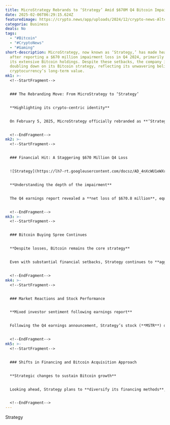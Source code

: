 ```yaml
---
title: MicroStrategy Rebrands to ‘Strategy’ Amid $670M Q4 Bitcoin Impairment Loss
date: 2025-02-06T06:29:15.624Z
featuredimage: https://crypto.news/app/uploads/2024/12/crypto-news-Altcoins-option01-1380x820.webp
categoria: Business
deals: No
tags:
  - "#Bitcoin"
  - "#CryptoNews"
  - "#Gaming"
short-description: MicroStrategy, now known as ‘Strategy,’ has made headlines
  after reporting a $670 million impairment loss in Q4 2024, primarily due to
  its extensive Bitcoin holdings. Despite these setbacks, the company is
  doubling down on its Bitcoin strategy, reflecting its unwavering belief in the
  cryptocurrency’s long-term value.
mk1: >-
  <!--StartFragment-->


  ### The Rebranding Move: From MicroStrategy to ‘Strategy’


  **Highlighting its crypto-centric identity**


  On February 5, 2025, MicroStrategy officially rebranded as **‘Strategy,’** unveiling a new logo featuring a stylized “B” to symbolize its strong association with Bitcoin. This strategic shift marks the company's **fourth consecutive quarterly loss**, yet underscores its intensified focus on Bitcoin accumulation. The rebrand aligns with its role as the **largest corporate holder of Bitcoin** globally.


  <!--EndFragment-->
mk2: >-
  <!--StartFragment-->


  ### Financial Hit: A Staggering $670 Million Q4 Loss


  ![Strategy](https://lh7-rt.googleusercontent.com/docsz/AD_4nXcWU1eWXrkO9iYxqU_MPkZHWNvBkfFHHCV7PzuCScSaNooBQEqb1MJlo7s4cMr8zOfbFfYfhZhQn00WwN9SDcK7mwBajrC8FjIeocv8CJNWXAW_z23QTklSHy8YwVSvDptmg8g2gQ?key=Ygy_hfvF6rW_l5Y7c9l8BPUJ "Strategy")


  **Understanding the depth of the impairment**


  The Q4 earnings report revealed a **net loss of $670.8 million**, equivalent to **$3.03 per share**, a sharp contrast to the $89.1 million profit reported in the same period last year. This downturn was primarily due to a **$1.01 billion impairment charge** on its Bitcoin holdings—significantly higher than the $39.2 million charge from the previous year. However, **new fair-value accounting rules** set to be adopted in Q1 2025 may help stabilize future earnings.


  <!--EndFragment-->
mk3: >-
  <!--StartFragment-->


  ### Bitcoin Buying Spree Continues


  **Despite losses, Bitcoin remains the core strategy**


  Even with substantial financial setbacks, Strategy continues to **aggressively accumulate Bitcoin**. In Q4 alone, the company made its **largest-ever Bitcoin purchase**, acquiring **218,887 BTC** for $20.5 billion. As of January 27, 2025, the company holds **471,107 BTC**, valued at approximately **$46 billion**. This relentless acquisition strategy has driven significant growth in Strategy’s stock, contributing to its inclusion in the **Nasdaq 100 index**.


  <!--EndFragment-->
mk4: >-
  <!--StartFragment-->


  ### Market Reactions and Stock Performance


  **Mixed investor sentiment following earnings report**


  Following the Q4 earnings announcement, Strategy’s stock (**MSTR**) dropped **3.33%**, closing at $336.7. Despite this dip, the stock remains up **over 12% year-to-date**, reflecting the market's mixed reaction to the company’s Bitcoin-focused approach. While some investors express concerns over the financial losses, others remain optimistic about the company’s **long-term crypto strategy**.


  <!--EndFragment-->
mk5: >-
  <!--StartFragment-->


  ### Shifts in Financing and Bitcoin Acquisition Approach


  **Strategic changes to sustain Bitcoin growth**


  Looking ahead, Strategy plans to **diversify its financing methods**, focusing on fixed-income options like **convertible bonds and preferred stock**. CEO **Phong Le** announced a goal to raise **$42 billion** over the next three years to fund Bitcoin acquisitions, with **$20 billion already secured**. Notably, for the first time in 12 consecutive weeks, Strategy did not sell any shares to finance Bitcoin purchases, signaling a **temporary shift in its acquisition strategy**.


  <!--EndFragment-->
---
```

<!--StartFragment-->

Strategy

<!--EndFragment-->